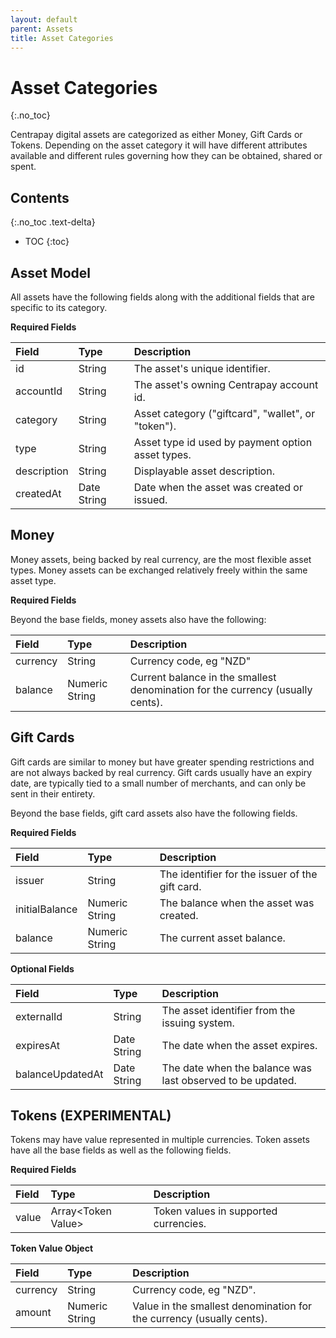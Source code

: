 ```yaml
---
layout: default
parent: Assets
title: Asset Categories
---
```


# Asset Categories
{:.no_toc}

Centrapay digital assets are categorized as either Money, Gift Cards or Tokens.
Depending on the asset category it will have different attributes available and
different rules governing how they can be obtained, shared or spent.

## Contents
{:.no_toc .text-delta}

* TOC
{:toc}



## Asset Model

All assets have the following fields along with the additional fields that are
specific to its category.

**Required Fields**

| Field       | Type        | Description                                        |
|:------------|:------------|:---------------------------------------------------|
| id          | String      | The asset's unique identifier.                     |
| accountId   | String      | The asset's owning Centrapay account id.           |
| category    | String      | Asset category ("giftcard", "wallet", or "token"). |
| type        | String      | Asset type id used by payment option asset types.  |
| description | String      | Displayable asset description.                     |
| createdAt   | Date String | Date when the asset was created or issued.         |


## Money

Money assets, being backed by real currency, are the most flexible asset types.
Money assets can be exchanged relatively freely within the same asset type.

**Required Fields**

Beyond the base fields, money assets also have the following:

| Field    | Type           | Description                                                                    |
|:---------|:---------------|:-------------------------------------------------------------------------------|
| currency | String         | Currency code, eg "NZD"                                                        |
| balance  | Numeric String | Current balance in the smallest denomination for the currency (usually cents). |

## Gift Cards

Gift cards are similar to money but have greater spending restrictions and are
not always backed by real currency. Gift cards usually have an expiry date, are
typically tied to a small number of merchants, and can only be sent in their
entirety.

Beyond the base fields, gift card assets also have the following fields.

**Required Fields**

| Field          | Type           | Description                                     |
|:---------------|:---------------|:------------------------------------------------|
| issuer         | String         | The identifier for the issuer of the gift card. |
| initialBalance | Numeric String | The balance when the asset was created.         |
| balance        | Numeric String | The current asset balance.                      |

**Optional Fields**

| Field            | Type        | Description                                                |
|:-----------------|:------------|:-----------------------------------------------------------|
| externalId       | String      | The asset identifier from the issuing system.              |
| expiresAt        | Date String | The date when the asset expires.                           |
| balanceUpdatedAt | Date String | The date when the balance was last observed to be updated. |


## Tokens (EXPERIMENTAL)

Tokens may have value represented in multiple currencies. Token assets have
all the base fields as well as the following fields.

**Required Fields**

| Field | Type                  | Description                           |
|:------|:----------------------|:--------------------------------------|
| value | Array&lt;Token Value> | Token values in supported currencies. |

**Token Value Object**

| Field    | Type           | Description                                                          |
|:---------|:---------------|:---------------------------------------------------------------------|
| currency | String         | Currency code, eg "NZD".                                             |
| amount   | Numeric String | Value in the smallest denomination for the currency (usually cents). |
